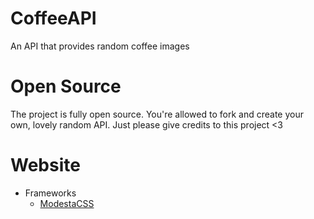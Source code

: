 # CoffeeAPI
An API that provides random coffee images

# Open Source
The project is fully open source. You're allowed to fork and create your own, lovely random API. Just please give credits to this project <3

# Website
- Frameworks
  - [ModestaCSS](https://github.com/AlexFlipnote/ModestaCSS)
